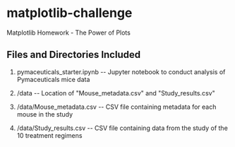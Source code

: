 # matplotlib-challenge
Matplotlib Homework - The Power of Plots

Files and Directories Included
--------------------------------
1) pymaceuticals_starter.ipynb -- Jupyter notebook to conduct analysis of Pymaceuticals mice data

2) /data -- Location of "Mouse_metadata.csv" and "Study_results.csv"

3) /data/Mouse_metadata.csv -- CSV file containing metadata for each mouse in the study

4) /data/Study_results.csv -- CSV file containing data from the study of the 10 treatment regimens
